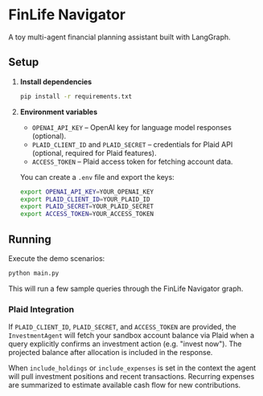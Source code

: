 # FinLife Navigator

A toy multi-agent financial planning assistant built with LangGraph.

## Setup

1. **Install dependencies**
   ```bash
   pip install -r requirements.txt
   ```

2. **Environment variables**
   - `OPENAI_API_KEY` – OpenAI key for language model responses (optional).
   - `PLAID_CLIENT_ID` and `PLAID_SECRET` – credentials for Plaid API (optional, required for Plaid features).
   - `ACCESS_TOKEN` – Plaid access token for fetching account data.

   You can create a `.env` file and export the keys:
   ```bash
   export OPENAI_API_KEY=YOUR_OPENAI_KEY
   export PLAID_CLIENT_ID=YOUR_PLAID_ID
   export PLAID_SECRET=YOUR_PLAID_SECRET
   export ACCESS_TOKEN=YOUR_ACCESS_TOKEN
   ```

## Running

Execute the demo scenarios:

```bash
python main.py
```

This will run a few sample queries through the FinLife Navigator graph.

### Plaid Integration

If `PLAID_CLIENT_ID`, `PLAID_SECRET`, and `ACCESS_TOKEN` are provided, the
`InvestmentAgent` will fetch your sandbox account balance via Plaid when a
query explicitly confirms an investment action (e.g. "invest now"). The
projected balance after allocation is included in the response.

When `include_holdings` or `include_expenses` is set in the context the agent
will pull investment positions and recent transactions. Recurring expenses are
summarized to estimate available cash flow for new contributions.
